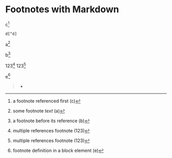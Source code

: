 # Footnotes with Markdown

c[^c]

```{note}
d[^d]
```

a[^a]

[^a]: some footnote *text* (a)

[^b]: a footnote before its reference (b)

b[^b]

[^c]: a footnote referenced first (c)

[^d]: a footnote referenced in a directive (d)

123[^123] 123[^123]

[^123]: multiple references footnote (123)

e[^e]

> - [^e]: footnote definition in a block element (e)

[^1]: unreferenced footnote (1)

[^x]: another unreferenced footnote (x)
